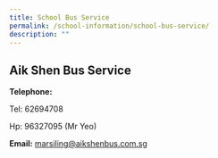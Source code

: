 ```yaml
---
title: School Bus Service
permalink: /school-information/school-bus-service/
description: ""
---
```


## Aik Shen Bus Service

**Telephone:**  

Tel: 62694708

Hp: 96327095 (Mr Yeo)

  

**Email:**
marsiling@aikshenbus.com.sg